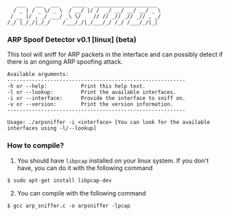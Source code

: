 ```
   ___   ___  ___    _____  _____________________ 
  / _ | / _ \/ _ \  / __/ |/ /  _/ __/ __/ __/ _ \
 / __ |/ , _/ ___/ _\ \/    // // _// _// _// , _/
/_/ |_/_/|_/_/    /___/_/|_/___/_/ /_/ /___/_/|_|  

```

### ARP Spoof Detector v0.1 [linux] (beta)

This tool will sniff for ARP packets in the interface and can possibly detect if there is an ongoing ARP spoofing attack. 

```
Available arguments: 
----------------------------------------------------------
-h or --help:			Print this help text.
-l or --lookup:			Print the available interfaces.
-i or --interface:		Provide the interface to sniff on.
-v or --version:		Print the version information.
----------------------------------------------------------

Usage: ./arpsniffer -i <interface> [You can look for the available interfaces using -l/--lookup]
```

### How to compile?

1. You should have `libpcap` installed on your linux system. If you don't have, you can do it with the following command

```
$ sudo apt-get install libpcap-dev
```

2. You can compile with the following command

```
$ gcc arp_sniffer.c -o arpsniffer -lpcap
```

